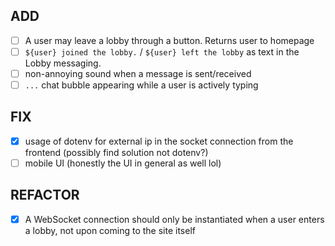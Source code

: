 ## ADD
- [ ] A user may leave a lobby through a button. Returns user to homepage
- [ ] `${user} joined the lobby.` / `${user} left the lobby` as text in the Lobby messaging.
- [ ] non-annoying sound when a message is sent/received
- [ ] `...` chat bubble appearing while a user is actively typing

## FIX
- [x] usage of dotenv for external ip in the socket connection from the frontend (possibly find solution not dotenv?)
- [ ] mobile UI (honestly the UI in general as well lol)

## REFACTOR
- [x] A WebSocket connection should only be instantiated when a user enters a lobby, not upon coming to the site itself